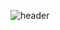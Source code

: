 ![header](https://capsule-render.vercel.app/api?type=transparent&color=#ffffff&height=150&section=header&text=111111&fontColor=#66cc66&fontSize=70&fontAlignY=55)

